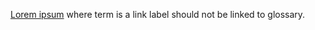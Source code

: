 <a href="../glossary.md" title="">Lorem ipsum</a> where term is a link label should not be linked to glossary.
